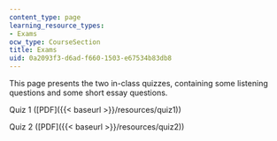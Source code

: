 ```yaml
---
content_type: page
learning_resource_types:
- Exams
ocw_type: CourseSection
title: Exams
uid: 0a2093f3-d6ad-f660-1503-e67534b83db8
---
```


This page presents the two in-class quizzes, containing some listening questions and some short essay questions.

Quiz 1 ([PDF]({{< baseurl >}}/resources/quiz1))

Quiz 2 ([PDF]({{< baseurl >}}/resources/quiz2))